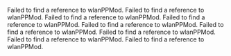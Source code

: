  Failed to find a reference to wlanPPMod.
 Failed to find a reference to wlanPPMod.
 Failed to find a reference to wlanPPMod.
 Failed to find a reference to wlanPPMod.
 Failed to find a reference to wlanPPMod.
 Failed to find a reference to wlanPPMod.
 Failed to find a reference to wlanPPMod.
 Failed to find a reference to wlanPPMod.
 Failed to find a reference to wlanPPMod.
